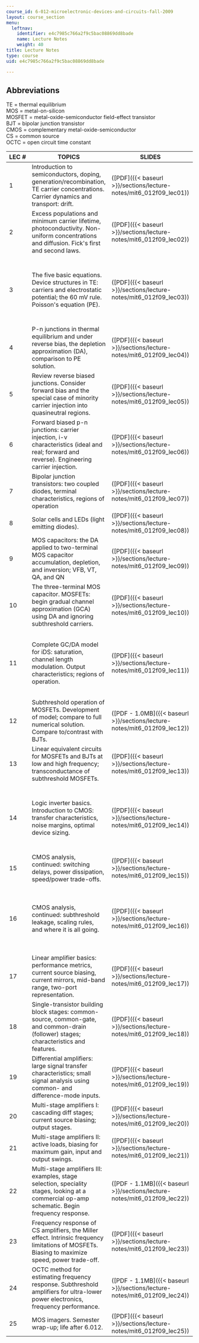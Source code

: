 ```yaml
---
course_id: 6-012-microelectronic-devices-and-circuits-fall-2009
layout: course_section
menu:
  leftnav:
    identifier: e4c7985c766a2f9c5bac08869dd8bade
    name: Lecture Notes
    weight: 40
title: Lecture Notes
type: course
uid: e4c7985c766a2f9c5bac08869dd8bade

---
```


Abbreviations
-------------

TE = thermal equilibrium  
MOS = metal-on-silicon  
MOSFET = metal-oxide-semiconductor field-effect transistor  
BJT = bipolar junction transistor  
CMOS = complementary metal-oxide-semiconductor  
CS = common source  
OCTC = open circuit time constant

| LEC # | TOPICS | SLIDES | ADDITIONAL NOTES |
| --- | --- | --- | --- |
| 1 | Introduction to semiconductors, doping, generation/recombination, TE carrier concentrations. Carrier dynamics and transport: drift. | ([PDF]({{< baseurl >}}/sections/lecture-notes/mit6_012f09_lec01)) | &nbsp; |
| 2 | Excess populations and minimum carrier lifetime, photoconductivity. Non-uniform concentrations and diffusion. Fick's first and second laws. | ([PDF]({{< baseurl >}}/sections/lecture-notes/mit6_012f09_lec02)) | &nbsp; |
| 3 | The five basic equations. Device structures in TE: carriers and electrostatic potential; the 60 mV rule. Poisson's equation (PE). | ([PDF]({{< baseurl >}}/sections/lecture-notes/mit6_012f09_lec03)) |  {{< br >}}{{< br >}} Solving the five equations ([PDF]({{< baseurl >}}/sections/lecture-notes/mit6_012f09_lec03_five_eqn)) {{< br >}}{{< br >}} Photoconductors ([PDF]({{< baseurl >}}/sections/lecture-notes/mit6_012f09_lec03_photo)) {{< br >}}{{< br >}}  |
| 4 | P-n junctions in thermal equilibrium and under reverse bias, the depletion approximation (DA), comparison to PE solution. | ([PDF]({{< baseurl >}}/sections/lecture-notes/mit6_012f09_lec04)) | &nbsp; |
| 5 | Review reverse biased junctions. Consider forward bias and the special case of minority carrier injection into quasineutral regions. | ([PDF]({{< baseurl >}}/sections/lecture-notes/mit6_012f09_lec05)) | &nbsp; |
| 6 | Forward biased p-n junctions: carrier injection, i-v characteristics (ideal and real; forward and reverse). Engineering carrier injection. | ([PDF]({{< baseurl >}}/sections/lecture-notes/mit6_012f09_lec06)) | &nbsp; |
| 7 | Bipolar junction transistors: two coupled diodes, terminal characteristics, regions of operation | ([PDF]({{< baseurl >}}/sections/lecture-notes/mit6_012f09_lec07)) | &nbsp; |
| 8 | Solar cells and LEDs (light emitting diodes). | ([PDF]({{< baseurl >}}/sections/lecture-notes/mit6_012f09_lec08)) | &nbsp; |
| 9 | MOS capacitors: the DA applied to two-terminal MOS capacitor accumulation, depletion, and inversion; VFB, VT, QA, and QN | ([PDF]({{< baseurl >}}/sections/lecture-notes/mit6_012f09_lec09)) | &nbsp; |
| 10 | The three-terminal MOS capacitor. MOSFETs: begin gradual channel approximation (GCA) using DA and ignoring subthreshold carriers. | ([PDF]({{< baseurl >}}/sections/lecture-notes/mit6_012f09_lec10)) | CCD Nobel Prize slides ([PDF]({{< baseurl >}}/sections/lecture-notes/mit6_012f09_lec10_ccd)) |
| 11 | Complete GC/DA model for iDS: saturation, channel length modulation. Output characteristics; regions of operation. | ([PDF]({{< baseurl >}}/sections/lecture-notes/mit6_012f09_lec11)) |  {{< br >}}{{< br >}} Drain current model ([PDF]({{< baseurl >}}/sections/lecture-notes/mit6_012f09_lec11_drain)) {{< br >}}{{< br >}} Gradual channel approximation for MOSFETs ([PDF]({{< baseurl >}}/sections/lecture-notes/mit6_012f09_lec11_gradual)) {{< br >}}{{< br >}}  |
| 12 | Subthreshold operation of MOSFETs. Development of model; compare to full numerical solution. Compare to/contrast with BJTs. | ([PDF - 1.0MB]({{< baseurl >}}/sections/lecture-notes/mit6_012f09_lec12)) | Sub-threshold modeling notes ([PDF - 1.1MB]({{< baseurl >}}/sections/lecture-notes/mit6_012f09_lec12_sub)) |
| 13 | Linear equivalent circuits for MOSFETs and BJTs at low and high frequency; transconductance of subthreshold MOSFETs. | ([PDF]({{< baseurl >}}/sections/lecture-notes/mit6_012f09_lec13)) | &nbsp; |
| 14 | Logic inverter basics. Introduction to CMOS: transfer characteristics, noise margins, optimal device sizing. | ([PDF]({{< baseurl >}}/sections/lecture-notes/mit6_012f09_lec14)) |  {{< br >}}{{< br >}} Inverter analysis and design ([PDF]({{< baseurl >}}/sections/lecture-notes/mit6_012f09_lec14_inverter)) {{< br >}}{{< br >}} Analysis of inverter switching delays ([PDF]({{< baseurl >}}/sections/lecture-notes/mit6_012f09_lec14_delays)) {{< br >}}{{< br >}}  |
| 15 | CMOS analysis, continued: switching delays, power dissipation, speed/power trade-offs. | ([PDF]({{< baseurl >}}/sections/lecture-notes/mit6_012f09_lec15)) | Analysis of CMOS gate delay and power ([PDF]({{< baseurl >}}/sections/lecture-notes/mit6_012f09_lec15_cmos)) |
| 16 | CMOS analysis, continued: subthreshold leakage, scaling rules, and where it is all going. | ([PDF]({{< baseurl >}}/sections/lecture-notes/mit6_012f09_lec16)) |  {{< br >}}{{< br >}} CMOS scaling and power dissipation ([PDF]({{< baseurl >}}/sections/lecture-notes/mit6_012f09_lec16_scaling)) {{< br >}}{{< br >}} CMOS scaling: comparing 1970 and 2000 ([PDF]({{< baseurl >}}/sections/lecture-notes/mit6_012f09_lec16_compare)) {{< br >}}{{< br >}}  |
| 17 | Linear amplifier basics: performance metrics, current source biasing, current mirrors, mid-band range, two-port representation. | ([PDF]({{< baseurl >}}/sections/lecture-notes/mit6_012f09_lec17)) | &nbsp; |
| 18 | Single-transistor building block stages: common-source, common-gate, and common-drain (follower) stages; characteristics and features. | ([PDF]({{< baseurl >}}/sections/lecture-notes/mit6_012f09_lec18)) | &nbsp; |
| 19 | Differential amplifiers: large signal transfer characteristics; small signal analysis using common- and difference-mode inputs. | ([PDF]({{< baseurl >}}/sections/lecture-notes/mit6_012f09_lec19)) | &nbsp; |
| 20 | Multi-stage amplifiers I: cascading diff stages; current source biasing; output stages. | ([PDF]({{< baseurl >}}/sections/lecture-notes/mit6_012f09_lec20)) | Active loads: current mirror load, Lee load ([PDF]({{< baseurl >}}/sections/lecture-notes/mit6_012f09_lec20_loads)) |
| 21 | Multi-stage amplifiers II: active loads, biasing for maximum gain, input and output swings. | ([PDF]({{< baseurl >}}/sections/lecture-notes/mit6_012f09_lec21)) | The marvelous cascode ([PDF]({{< baseurl >}}/sections/lecture-notes/mit6_012f09_lec21_cascode)) |
| 22 | Multi-stage amplifiers III: examples, stage selection, speciality stages, looking at a commercial op-amp schematic. Begin frequency response. | ([PDF - 1.1MB]({{< baseurl >}}/sections/lecture-notes/mit6_012f09_lec22)) | &nbsp; |
| 23 | Frequency response of CS amplifiers, the Miller effect. Intrinsic frequency limitations of MOSFETs. Biasing to maximize speed, power trade-off. | ([PDF]({{< baseurl >}}/sections/lecture-notes/mit6_012f09_lec23)) | &nbsp; |
| 24 | OCTC method for estimating frequency response. Subthreshold amplifiers for ultra-lower power electronics, frequency performance. | ([PDF - 1.1MB]({{< baseurl >}}/sections/lecture-notes/mit6_012f09_lec24)) | &nbsp; |
| 25 | MOS imagers. Semester wrap-up; life after 6.012. | ([PDF]({{< baseurl >}}/sections/lecture-notes/mit6_012f09_lec25)) |